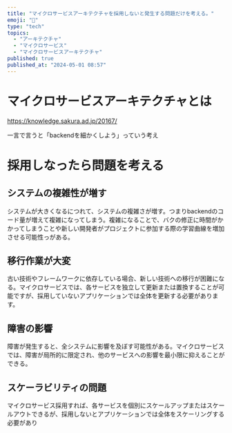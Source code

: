 ```yaml
---
title: "マイクロサービスアーキテクチャを採用しないと発生する問題だけを考える。"
emoji: "🚀"
type: "tech"
topics:
  - "アーキテクチャ"
  - "マイクロサービス"
  - "マイクロサービスアーキテクチャ"
published: true
published_at: "2024-05-01 08:57"
---
```


# マイクロサービスアーキテクチャとは
https://knowledge.sakura.ad.jp/20167/

一言で言うと「backendを細かくしよう」っていう考え

# 採用しなったら問題を考える
## システムの複雑性が増す
システムが大きくなるにつれて、システムの複雑さが増す。つまりbackendのコード量が増えて複雑になってしまう。複雑になることで、バクの修正に時間がかかってしまうことや新しい開発者がプロジェクトに参加する際の学習曲線を増加させる可能性っがある。

## 移行作業が大変
古い技術やフレームワークに依存している場合、新しい技術への移行が困難になる。マイクロサービスでは、各サービスを独立して更新または置換することが可能ですが、採用していないアプリケーションでは全体を更新する必要があります。

## 障害の影響
障害が発生すると、全システムに影響を及ぼす可能性がある。マイクロサービスでは、障害が局所的に限定され、他のサービスへの影響を最小限に抑えることができる。

## スケーラビリティの問題
マイクロサービス採用すれば、各サービスを個別にスケールアップまたはスケールアウトできるが、採用しないとアプリケーションでは全体をスケーリングする必要があり


